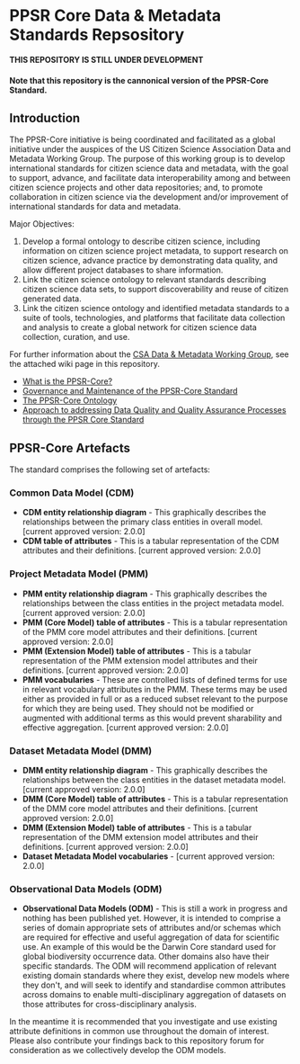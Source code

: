 # PPSR Core Data & Metadata Standards Repsository

**THIS REPOSITORY IS STILL UNDER DEVELOPMENT**

#### Note that this repository is the cannonical version of the PPSR-Core Standard.

## Introduction
The PPSR-Core initiative is being coordinated and facilitated as a global initiative under the auspices of the US Citizen Science Association Data and Metadata Working Group. The purpose of this working group is to develop international standards for citizen science data and metadata, with the goal to support, advance, and facilitate data interoperability among and between citizen science projects and other data repositories; and, to promote collaboration in citizen science via the development and/or improvement of international standards for data and metadata.

Major Objectives:
  1.	Develop a formal ontology to describe citizen science, including information on citizen science project metadata, to support research on citizen science, advance practice by demonstrating data quality, and allow different project databases to share information. 
  2.	Link the citizen science ontology to relevant standards describing citizen science data sets, to support discoverability and reuse of citizen generated data.
  3.	Link the citizen science ontology and identified metadata standards to a suite of tools, technologies, and platforms that facilitate data collection and analysis to create a global network for citizen science data collection, curation, and use.  

For further information about the [CSA Data & Metadata Working Group](https://github.com/CitSciAssoc/DMWG-PPSR-Core/wiki/The-CSA-Data-&-Metadata-Working-Group), see the attached wiki page in this repository.

  - [What is the PPSR-Core?](https://github.com/CitSciAssoc/DMWG-PPSR-Core/wiki/About-the-PPSR-Core#what-is-the-ppsr-core)
  - [Governance and Maintenance of the PPSR-Core Standard](https://github.com/CitSciAssoc/DMWG-PPSR-Core/wiki/About-the-PPSR-Core#governance-structure-and-leadership-team)
  - [The PPSR-Core Ontology](https://github.com/CitSciAssoc/DMWG-PPSR-Core/wiki/PPSR-Core-Ontology)
  - [Approach to addressing Data Quality and Quality Assurance Processes through the PPSR Core Standard](https://github.com/CitSciAssoc/DMWG-PPSR-Core/wiki/Approach-to-addressing-Data-Quality-and-Quality-Assurance-Processes-through-the-PPSR-Core-Standard)

## PPSR-Core Artefacts
The standard comprises the following set of artefacts:
### Common Data Model (CDM)
  - **CDM entity relationship diagram** - This graphically describes the relationships between the primary class entities in overall model. [current approved version: 2.0.0]
  - **CDM table of attributes** - This is a tabular representation of the CDM attributes and their definitions. [current approved version: 2.0.0]
  
  ### Project Metadata Model (PMM)
  - **PMM entity relationship diagram** - This graphically describes the relationships between the class entities in the project metadata model. [current approved version: 2.0.0]
  - **PMM (Core Model) table of attributes** - This is a tabular representation of the PMM core model attributes and their definitions. [current approved version: 2.0.0]
  - **PMM (Extension Model) table of attributes** - This is a tabular representation of the PMM extension model attributes and their definitions. [current approved version: 2.0.0]
  - **PMM vocabularies** - These are controlled lists of defined terms for use in relevant vocabulary attributes in the PMM. These terms may be used either as provided in full or as a reduced subset relevant to the purpose for which they are being used. They should not be modified or augmented with additional terms as this would prevent sharability and effective aggregation. [current approved version: 2.0.0]
  
  
  ### Dataset Metadata Model (DMM)
  - **DMM entity relationship diagram** - This graphically describes the relationships between the class entities in the dataset metadata model. [current approved version: 2.0.0]
  - **DMM (Core Model) table of attributes** - This is a tabular representation of the DMM core model attributes and their definitions. [current approved version: 2.0.0]
  - **DMM (Extension Model) table of attributes** - This is a tabular representation of the DMM extension model attributes and their definitions. [current approved version: 2.0.0]
  - **Dataset Metadata Model vocabularies** -  [current approved version: 2.0.0]
  
  ### Observational Data Models (ODM)
  - **Observational Data Models (ODM)** - This is still a work in progress and nothing has been published yet. However, it is intended to comprise a series of domain appropriate sets of attributes and/or schemas which are required for effective and useful aggregation of data for scientific use. An example of this would be the Darwin Core standard used for global biodiversity occurrence data. Other domains also have their specific standards. The ODM will recommend application of relevant existing domain standards where they exist, develop new models where they don't, and will seek to identify and standardise common attributes across domains to enable multi-disciplinary aggregation of datasets on those attributes for cross-disciplinary analysis.
  
  In the meantime it is recommended that you investigate and use existing attribute definitions in common use throughout the domain of interest. Please also contribute your findings back to this repository forum for consideration as we collectively develop the ODM models.
